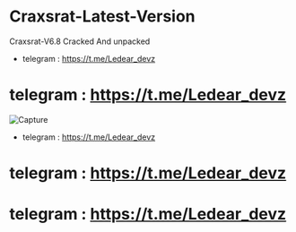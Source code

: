 # Craxsrat-Latest-Version
Craxsrat-V6.8 Cracked And unpacked
- telegram : https://t.me/Ledear_devz
# telegram : https://t.me/Ledear_devz
![Capture](https://github.com/Oberbrunner1/Craxsrat-Latest-Version/assets/155261469/69a5bb3e-1e59-416e-afff-ced246bb0104)
- telegram : https://t.me/Ledear_devz
# telegram : https://t.me/Ledear_devz
# telegram : https://t.me/Ledear_devz
